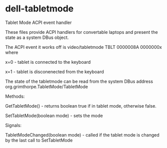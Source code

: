 # dell-tabletmode
Tablet Mode ACPI event handler

These files provide ACPI handlers for convertable laptops and present the
state as a system DBus object.


The ACPI event it works off is video/tabletmode TBLT 0000008A 0000000x
where

x=0 - tablet is connected to the keyboard

x=1 - tablet is disconenected from the keyboard


The state of the tabletmode can be read from the system DBus address
org.grimthorpe.TabletMode/TabletMode

Methods:

GetTabletMode() - returns boolean true if in tablet mode, otherwise false.

SetTabletMode(boolean mode) - sets the mode

Signals:

TabletModeChanged(boolean mode) - called if the tablet mode is changed by the last call to SetTabletMode

